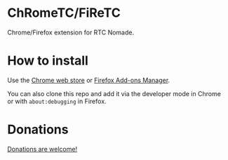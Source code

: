 # ChRomeTC/FiReTC
Chrome/Firefox extension for RTC Nomade.

# How to install
Use the [Chrome web store](https://chrome.google.com/webstore/detail/chrometc/ghonlpiinhagjnhgiohnnbajakcfohid) or [Firefox Add-ons Manager](https://addons.mozilla.org/en-US/firefox/addon/firetc/).

You can also clone this repo and add it via the developer mode in Chrome or with `about:debugging` in Firefox.

# Donations
[Donations are welcome!](https://www.paypal.me/jebeaudet)
